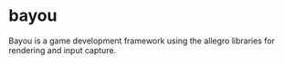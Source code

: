 # bayou
Bayou is a game development framework using the allegro libraries for rendering and input capture.
